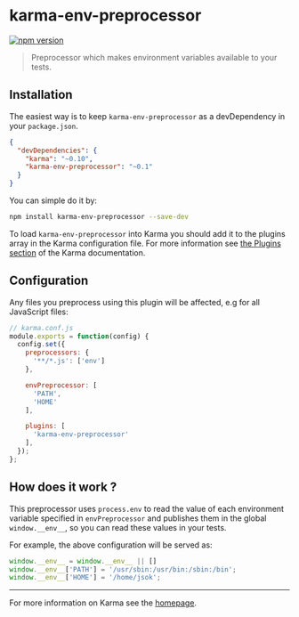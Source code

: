 # karma-env-preprocessor

[![npm version](https://badge.fury.io/js/karma-env-preprocessor.svg)](http://badge.fury.io/js/karma-env-preprocessor)

> Preprocessor which makes environment variables available to your tests.

## Installation

The easiest way is to keep `karma-env-preprocessor` as a devDependency in your `package.json`.
```json
{
  "devDependencies": {
    "karma": "~0.10",
    "karma-env-preprocessor": "~0.1"
  }
}
```

You can simple do it by:
```bash
npm install karma-env-preprocessor --save-dev
```

To load `karma-env-preprocessor` into Karma you should add it to the plugins array in the Karma configuration file.
For more information see [the Plugins section](http://karma-runner.github.io/0.13/config/plugins.html) of the Karma documentation.

## Configuration
Any files you preprocess using this plugin will be affected, e.g for all JavaScript files:
```js
// karma.conf.js
module.exports = function(config) {
  config.set({
    preprocessors: {
      '**/*.js': ['env']
    },

    envPreprocessor: [
      'PATH',
      'HOME'
    ],

    plugins: [
      'karma-env-preprocessor'
    ],
  });
};
```

## How does it work ?

This preprocessor uses `process.env` to read the value of each environment variable specified in `envPreprocessor` and publishes them in the global `window.__env__`, so you can read these values in your tests.

For example, the above configuration will be served as:
```js
window.__env__ = window.__env__ || []
window.__env__['PATH'] = '/usr/sbin:/usr/bin:/sbin:/bin';
window.__env__['HOME'] = '/home/jsok';
```

----

For more information on Karma see the [homepage].


[homepage]: http://karma-runner.github.com

